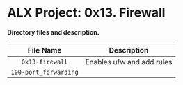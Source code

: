 # ALX Project: 0x13. Firewall
#### Directory files and description.
|File Name  |Description  |
|:-----------:|----------------------|
| `0x13-firewall` |Enables ufw and add rules|
| `100-port_forwarding` ||
